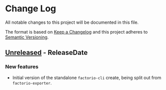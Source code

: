 # Change Log

All notable changes to this project will be documented in this file.

The format is based on [Keep a Changelog](http://keepachangelog.com/)
and this project adheres to [Semantic Versioning](http://semver.org/).

<!-- next-header -->
## [Unreleased] - ReleaseDate

### New features

- Initial version of the standalone `factorio-cli` create, being split out from `factorio-exporter`.

<!-- next-url -->
[Unreleased]: https://github.com/MForster/factorio-rust-tools/compare/v0.5.1...HEAD
